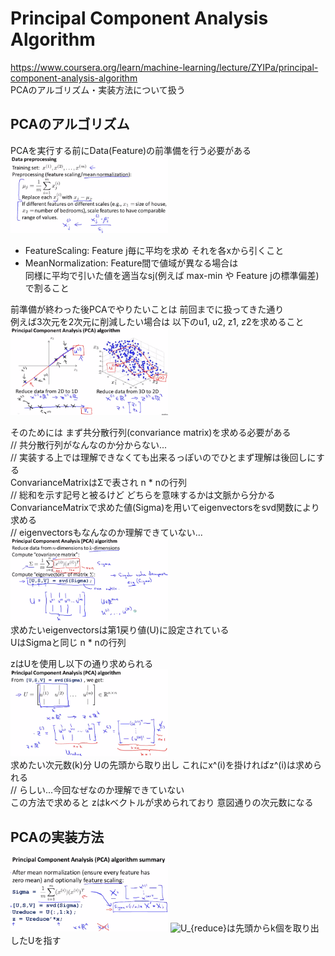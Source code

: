 # Principal Component Analysis Algorithm
https://www.coursera.org/learn/machine-learning/lecture/ZYIPa/principal-component-analysis-algorithm  
PCAのアルゴリズム・実装方法について扱う  

## PCAのアルゴリズム
PCAを実行する前にData(Feature)の前準備を行う必要がある  
<img src="../../img/08_09_pca_preprocessing.png" width=50% >  
* FeatureScaling: Feature j毎に平均を求め それを各xから引くこと  
* MeanNormalization: Feature間で値域が異なる場合は  
	同様に平均で引いた値を適当なsj(例えば max-min や Feature jの標準偏差)で割ること  

前準備が終わった後PCAでやりたいことは 前回までに扱ってきた通り  
例えば3次元を2次元に削減したい場合は 以下のu1, u2, z1, z2を求めること  
<img src="../../img/08_09_pca_algorithm.png" width=50% >  

そのためには まず共分散行列(convariance matrix)を求める必要がある  
// 共分散行列がなんなのか分からない...  
// 実装する上では理解できなくても出来るっぽいのでひとまず理解は後回しにする  
ConvarianceMatrixはΣで表され n * nの行列  
// 総和を示す記号と被るけど どちらを意味するかは文脈から分かる  
ConvarianceMatrixで求めた値(Sigma)を用いてeigenvectorsをsvd関数により求める  
// eigenvectorsもなんなのか理解できていない...  
<img src="../../img/08_09_pca_procedure1.png" width=50% >  
求めたいeigenvectorsは第1戻り値(U)に設定されている  
UはSigmaと同じ n * nの行列  

zはUを使用し以下の通り求められる  
<img src="../../img/08_09_pca_procedure2.png" width=50% >  
求めたい次元数(k)分 Uの先頭から取り出し これにx^(i)を掛ければz^(i)は求められる  
// らしい...今回なぜなのか理解できていない  
この方法で求めると zはkベクトルが求められており 意図通りの次元数になる  

## PCAの実装方法
<img src="../../img/08_09_pca_procedure_summary.png" width=50% >  
<img src="https://latex.codecogs.com/gif.latex?U_{reduce}" title="U_{reduce}" />は先頭からk個を取り出したUを指す  
